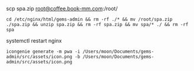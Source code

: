 scp spa.zip root@coffee.book-mm.com:/root/

```
cd /etc/nginx/html/gems-admin && rm -rf ./* && mv /root/spa.zip ./spa.zip && unzip spa.zip && rm -rf spa.zip && mv spa/* ./ && rm -rf spa
```

systemctl restart nginx

`icongenie generate -m pwa -i /Users/moon/Documents/gems-admin/src/assets/icon.png -b /Users/moon/Documents/gems-admin/src/assets/icon.png`
